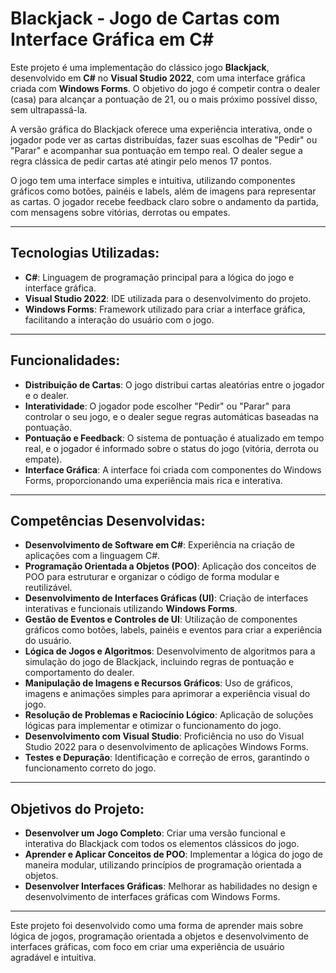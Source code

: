 # Blackjack - Jogo de Cartas com Interface Gráfica em C#

Este projeto é uma implementação do clássico jogo **Blackjack**, desenvolvido em **C#** no **Visual Studio 2022**, com uma interface gráfica criada com **Windows Forms**. O objetivo do jogo é competir contra o dealer (casa) para alcançar a pontuação de 21, ou o mais próximo possível disso, sem ultrapassá-la.

A versão gráfica do Blackjack oferece uma experiência interativa, onde o jogador pode ver as cartas distribuídas, fazer suas escolhas de "Pedir" ou "Parar" e acompanhar sua pontuação em tempo real. O dealer segue a regra clássica de pedir cartas até atingir pelo menos 17 pontos.

O jogo tem uma interface simples e intuitiva, utilizando componentes gráficos como botões, painéis e labels, além de imagens para representar as cartas. O jogador recebe feedback claro sobre o andamento da partida, com mensagens sobre vitórias, derrotas ou empates.

---

## Tecnologias Utilizadas:
- **C#**: Linguagem de programação principal para a lógica do jogo e interface gráfica.
- **Visual Studio 2022**: IDE utilizada para o desenvolvimento do projeto.
- **Windows Forms**: Framework utilizado para criar a interface gráfica, facilitando a interação do usuário com o jogo.

---

## Funcionalidades:
- **Distribuição de Cartas**: O jogo distribui cartas aleatórias entre o jogador e o dealer.
- **Interatividade**: O jogador pode escolher "Pedir" ou "Parar" para controlar o seu jogo, e o dealer segue regras automáticas baseadas na pontuação.
- **Pontuação e Feedback**: O sistema de pontuação é atualizado em tempo real, e o jogador é informado sobre o status do jogo (vitória, derrota ou empate).
- **Interface Gráfica**: A interface foi criada com componentes do Windows Forms, proporcionando uma experiência mais rica e interativa.

---

## Competências Desenvolvidas:
- **Desenvolvimento de Software em C#**: Experiência na criação de aplicações com a linguagem C#.
- **Programação Orientada a Objetos (POO)**: Aplicação dos conceitos de POO para estruturar e organizar o código de forma modular e reutilizável.
- **Desenvolvimento de Interfaces Gráficas (UI)**: Criação de interfaces interativas e funcionais utilizando **Windows Forms**.
- **Gestão de Eventos e Controles de UI**: Utilização de componentes gráficos como botões, labels, painéis e eventos para criar a experiência do usuário.
- **Lógica de Jogos e Algoritmos**: Desenvolvimento de algoritmos para a simulação do jogo de Blackjack, incluindo regras de pontuação e comportamento do dealer.
- **Manipulação de Imagens e Recursos Gráficos**: Uso de gráficos, imagens e animações simples para aprimorar a experiência visual do jogo.
- **Resolução de Problemas e Raciocínio Lógico**: Aplicação de soluções lógicas para implementar e otimizar o funcionamento do jogo.
- **Desenvolvimento com Visual Studio**: Proficiência no uso do Visual Studio 2022 para o desenvolvimento de aplicações Windows Forms.
- **Testes e Depuração**: Identificação e correção de erros, garantindo o funcionamento correto do jogo.

---

## Objetivos do Projeto:
- **Desenvolver um Jogo Completo**: Criar uma versão funcional e interativa do Blackjack com todos os elementos clássicos do jogo.
- **Aprender e Aplicar Conceitos de POO**: Implementar a lógica do jogo de maneira modular, utilizando princípios de programação orientada a objetos.
- **Desenvolver Interfaces Gráficas**: Melhorar as habilidades no design e desenvolvimento de interfaces gráficas com Windows Forms.

---

Este projeto foi desenvolvido como uma forma de aprender mais sobre lógica de jogos, programação orientada a objetos e desenvolvimento de interfaces gráficas, com foco em criar uma experiência de usuário agradável e intuitiva.
